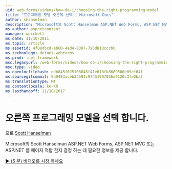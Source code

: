 ```yaml
---
uid: web-forms/videos/how-do-i/choosing-the-right-programming-model
title: "프로그래밍 모델 오른쪽 선택 | Microsoft Docs"
author: shanselman
description: "Microsoft의 Scott Hanselman ASP.NET Web Forms, ASP.NET MVC 또는 ASP.NET 웹 페이지 적합 한지 결정 하는 데 필요한 정보를 제공 합니다."
ms.author: aspnetcontent
manager: wpickett
ms.date: 11/10/2011
ms.topic: article
ms.assetid: 4f08dbcd-ab60-4ad4-8387-795d810cccb6
ms.technology: dotnet-webforms
ms.prod: .net-framework
msc.legacyurl: /web-forms/videos/how-do-i/choosing-the-right-programming-model
msc.type: video
ms.openlocfilehash: ddb845f025108043f41e618fb8689580e09ef64f
ms.sourcegitcommit: 9a9483aceb34591c97451997036a9120c3fe2baf
ms.translationtype: MT
ms.contentlocale: ko-KR
ms.lasthandoff: 11/10/2017
---
```

<a name="choosing-the-right-programming-model"></a>오른쪽 프로그래밍 모델을 선택 합니다.
====================
으로 [Scott Hanselman](https://github.com/shanselman)

Microsoft의 Scott Hanselman ASP.NET Web Forms, ASP.NET MVC 또는 ASP.NET 웹 페이지 적합 한지 결정 하는 데 필요한 정보를 제공 합니다.

[&#9654; (5 분) 비디오를 시청 하세요](https://channel9.msdn.com/Blogs/ASP-NET-Site-Videos/choosing-the-right-programming-model)
